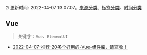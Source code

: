 :alarm_clock: 更新时间: 2022-04-07 13:07:07。[来源分类](../README.md)、[标签分类](../TAGS.md)、[时间分类](../TIMELINE.md)

## Vue


> 关键字：`Vue`、`ElementUI`



- [2022-04-07-推荐-20多个好用的-Vue-组件库，请查收！](https://toutiao.io/k/sskayyw) 